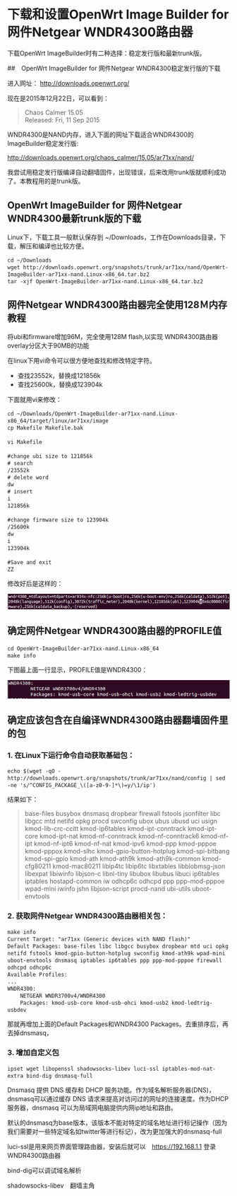# 下载和设置OpenWrt Image Builder for 网件Netgear WNDR4300路由器

下载OpenWrt ImageBuilder时有二种选择：稳定发行版和最新trunk版。

##　OpenWrt ImageBuilder for 网件Netgear WNDR4300稳定发行版的下载

进入网址： http://downloads.openwrt.org/

现在是2015年12月22日，可以看到：

>Chaos Calmer 15.05  
>Released: Fri, 11 Sep 2015

WNDR4300是NAND内存，进入下面的网址下载适合WNDR4300的ImageBuilder稳定发行版:

http://downloads.openwrt.org/chaos_calmer/15.05/ar71xx/nand/

我尝试用稳定发行版编译自动翻墙固件，出现错误，后来改用trunk版就顺利成功了。本教程用的是trunk版。

## OpenWrt ImageBuilder for 网件Netgear WNDR4300最新trunk版的下载

Linux下，下载工具一般默认保存到 ~/Downloads，工作在Downloads目录，下载，解压和编译也比较方便。

	cd ~/Downloads
	wget http://downloads.openwrt.org/snapshots/trunk/ar71xx/nand/OpenWrt-ImageBuilder-ar71xx-nand.Linux-x86_64.tar.bz2
	tar -xjf OpenWrt-ImageBuilder-ar71xx-nand.Linux-x86_64.tar.bz2 
	

## 网件Netgear WNDR4300路由器完全使用128Ｍ内存教程

将ubi和firmware增加96M，完全使用128M flash,以实现 WNDR4300路由器 overlay分区大于90MB的功能

在linux下用vi命令可以很方便地查找和修改特定字符。

- 查找23552k，替换成121856k  
- 查找25600k，替换成123904k

下面就用vi来修改：

	cd ~/Downloads/OpenWrt-ImageBuilder-ar71xx-nand.Linux-x86_64/target/linux/ar71xx/image
	cp Makefile Makefile.bak

	vi Makefile
	
	#change ubi size to 121856k	
	# search
	/23552k
	# delete word
	dw
	# insert
	i
	121856k
	
	#change firmware size to 123904k
	/25600k
	dw
	i
	123904k
	
	#Save and exit
	ZZ

修改好后是这样的：  

![](images/1.modifiy-firmware-space.png)	
	
	
## 确定网件Netgear WNDR4300路由器的PROFILE值

	cd OpenWrt-ImageBuilder-ar71xx-nand.Linux-x86_64
	make info

下图最上面一行显示，PROFILE值是WNDR4300：

![](images/1.profile-netgear-wndr4300.png)


## 确定应该包含在自编译WNDR4300路由器翻墙固件里的包

### 1. 在Linux下运行命令自动获取基础包：

	echo $(wget -qO - http://downloads.openwrt.org/snapshots/trunk/ar71xx/nand/config | sed -ne 's/^CONFIG_PACKAGE_\([a-z0-9-]*\)=y/\1/ip')


结果如下：

> base-files busybox dnsmasq dropbear firewall fstools jsonfilter libc libgcc mtd netifd opkg procd swconfig ubox ubus ubusd uci usign kmod-lib-crc-ccitt kmod-ip6tables kmod-ipt-conntrack kmod-ipt-core kmod-ipt-nat kmod-nf-conntrack kmod-nf-conntrack6 kmod-nf-ipt kmod-nf-ipt6 kmod-nf-nat kmod-ipv6 kmod-ppp kmod-pppoe kmod-pppox kmod-slhc kmod-gpio-button-hotplug kmod-spi-bitbang kmod-spi-gpio kmod-ath kmod-ath9k kmod-ath9k-common kmod-cfg80211 kmod-mac80211 libip4tc libip6tc libxtables libblobmsg-json libexpat libiwinfo libjson-c libnl-tiny libubox libubus libuci ip6tables iptables hostapd-common iw odhcp6c odhcpd ppp ppp-mod-pppoe wpad-mini iwinfo jshn libjson-script procd-nand ubi-utils uboot-envtools


### 2. 获取网件Netgear WNDR4300路由器相关包：
	
	make info
	Current Target: "ar71xx (Generic devices with NAND flash)"
	Default Packages: base-files libc libgcc busybox dropbear mtd uci opkg netifd fstools kmod-gpio-button-hotplug swconfig kmod-ath9k wpad-mini uboot-envtools dnsmasq iptables ip6tables ppp ppp-mod-pppoe firewall odhcpd odhcp6c
	Available Profiles:
	...
	WNDR4300:
		NETGEAR WNDR3700v4/WNDR4300
		Packages: kmod-usb-core kmod-usb-ohci kmod-usb2 kmod-ledtrig-usbdev

	
那就再增加上面的Default Packages和WNDR4300 Packages。去重排序后，再去掉dnsmasq，

### 3. 增加自定义包

	ipset wget libopenssl shadowsocks-libev luci-ssl iptables-mod-nat-extra bind-dig dnsmasq-full

Dnsmasq 提供 DNS 缓存和 DHCP 服务功能。作为域名解析服务器(DNS)，dnsmasq可以通过缓存 DNS 请求来提高对访问过的网址的连接速度。作为DHCP 服务器，dnsmasq 可以为局域网电脑提供内网ip地址和路由。

默认的dnsmasq为base版本，该版本不能对特定的域名地址进行标记操作（因为我们需要对一些特定域名如twitter等进行标记），改为更加强大的dnsmasq-full

luci-ssl是用来网页界面管理路由器，安装后就可以　https://192.168.1.1 登录WNDR4300路由器

bind-dig可以调试域名解析

shadowsocks-libev　翻墙主角